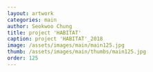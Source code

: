 ```yaml
---
layout: artwork 
categories: main 
author: Seokwoo Chung 
title: project 'HABITAT' 
caption: project 'HABITAT'_2018 
image: /assets/images/main/main125.jpg 
thumb: /assets/images/main/thumbs/main125.jpg 
order: 125 
---
```

